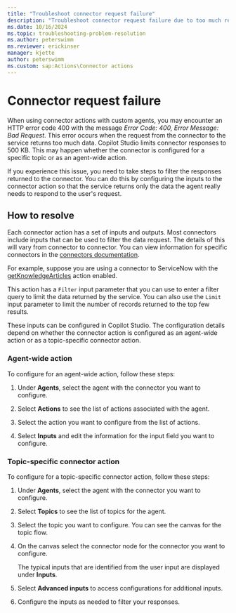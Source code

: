 ```yaml
---
title: "Troubleshoot connector request failure"
description: "Troubleshoot connector request failure due to too much returned data using filtering."
ms.date: 10/16/2024
ms.topic: troubleshooting-problem-resolution
ms.author: peterswimm
ms.reviewer: erickinser
manager: kjette
author: peterswimm
ms.custom: sap:Actions\Connector actions
---
```


# Connector request failure

When using connector actions with custom agents, you may encounter an HTTP error code 400 with the message _Error Code: 400, Error Message: Bad Request_. This error occurs when the request from the connector to the service returns too much data. Copilot Studio limits connector responses to 500 KB. This may happen whether the connector is configured for a specific topic or as an agent-wide action.

If you experience this issue, you need to take steps to filter the responses returned to the connector. You can do this by configuring the inputs to the connector action so that the service returns only the data the agent really needs to respond to the user's request.

## How to resolve

Each connector action has a set of inputs and outputs. Most connectors include inputs that can be used to filter the data request.
The details of this will vary from connector to connector. You can view information for specific connectors in the [connectors documentation](/connectors/).

For example, suppose you are using a connector to ServiceNow with the [getKnowledgeArticles](/connectors/service-now/#get-knowledge-articles) action enabled.

This action has a `Filter` input parameter that you can use to enter a filter query to limit the data returned by the service. You can also use the `Limit` input parameter to limit the number of records returned to the top few results.

These inputs can be configured in Copilot Studio. The configuration details depend on whether the connector action is configured as an agent-wide action or as a topic-specific connector action.

### Agent-wide action

To configure for an agent-wide action, follow these steps:

1. Under **Agents**, select the agent with the connector you want to configure.

1. Select **Actions** to see the list of actions associated with the agent.

1. Select the action you want to configure from the list of actions.

1. Select **Inputs** and edit the information for the input field you want to configure.

### Topic-specific connector action

To configure for a topic-specific connector action, follow these steps:

1. Under **Agents**, select the agent with the connector you want to configure.

1. Select **Topics** to see the list of topics for the agent.

1. Select the topic you want to configure. You can see the canvas for the topic flow.

1. On the canvas select the connector node for the connector you want to configure.

    The typical inputs that are identified from the user input are displayed under **Inputs**.

1. Select **Advanced inputs** to access configurations for additional inputs.

1. Configure the inputs as needed to filter your responses.

